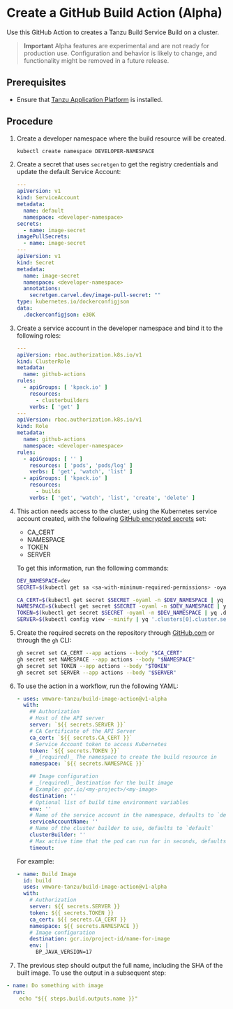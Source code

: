 # Create a GitHub Build Action (Alpha)

Use this GitHub Action to creates a Tanzu Build Service Build on a cluster.

> **Important** Alpha features are experimental and are not ready for production use. Configuration
> and behavior is likely to change, and functionality might be removed in a future release.

## Prerequisites

- Ensure that [Tanzu Application Platform](../install-intro.hbs.md) is installed.

## Procedure

1. Create a developer namespace where the build resource will be created.

    ```bash
    kubectl create namespace DEVELOPER-NAMESPACE
    ```

2. Create a secret that uses `secretgen` to get the registry credentials and update the default
Service Account:

    ```yaml
    ---
    apiVersion: v1
    kind: ServiceAccount
    metadata:
      name: default
      namespace: <developer-namespace>
    secrets:
      - name: image-secret
    imagePullSecrets:
      - name: image-secret
    ---
    apiVersion: v1
    kind: Secret
    metadata:
      name: image-secret
      namespace: <developer-namespace>
      annotations:
        secretgen.carvel.dev/image-pull-secret: ""
    type: kubernetes.io/dockerconfigjson
    data:
      .dockerconfigjson: e30K
    ```

3. Create a service account in the developer namespace and bind it to the following roles:

    ```yaml
    ---
    apiVersion: rbac.authorization.k8s.io/v1
    kind: ClusterRole
    metadata:
      name: github-actions
    rules:
      - apiGroups: [ 'kpack.io' ]
        resources:
          - clusterbuilders
        verbs: [ 'get' ]
    ---
    apiVersion: rbac.authorization.k8s.io/v1
    kind: Role
    metadata:
      name: github-actions
      namespace: <developer-namespace>
    rules:
      - apiGroups: [ '' ]
        resources: [ 'pods', 'pods/log' ]
        verbs: [ 'get', 'watch', 'list' ]
      - apiGroups: [ 'kpack.io' ]
        resources:
          - builds
        verbs: [ 'get', 'watch', 'list', 'create', 'delete' ]
    ```

4. This action needs access to the cluster, using the Kubernetes service account created, with the
following [GitHub encrypted secrets](https://docs.github.com/en/actions/security-guides/encrypted-secrets) set:

    - CA_CERT
    - NAMESPACE
    - TOKEN
    - SERVER

    To get this information, run the following commands:

    ```bash
    DEV_NAMESPACE=dev
    SECRET=$(kubectl get sa <sa-with-minimum-required-permissions> -oyaml -n $DEV_NAMESPACE | yq '.secrets[0].name')

    CA_CERT=$(kubectl get secret $SECRET -oyaml -n $DEV_NAMESPACE | yq '.data."ca.crt"')
    NAMESPACE=$(kubectl get secret $SECRET -oyaml -n $DEV_NAMESPACE | yq .data.namespace | base64 -d)
    TOKEN=$(kubectl get secret $SECRET -oyaml -n $DEV_NAMESPACE | yq .data.token | base64 -d)
    SERVER=$(kubectl config view --minify | yq '.clusters[0].cluster.server')
    ```

5. Create the required secrets on the repository
through [GitHub.com](https://docs.github.com/en/actions/security-guides/encrypted-secrets#creating-encrypted-secrets-for-a-repository)
or through the `gh` CLI:

    ```bash
    gh secret set CA_CERT --app actions --body "$CA_CERT"
    gh secret set NAMESPACE --app actions --body "$NAMESPACE"
    gh secret set TOKEN --app actions --body "$TOKEN"
    gh secret set SERVER --app actions --body "$SERVER"
    ```

6. To use the action in a workflow, run the following YAML:

    ```yaml
    - uses: vmware-tanzu/build-image-action@v1-alpha
      with:
        ## Authorization
        # Host of the API server
        server: `${{ secrets.SERVER }}`
        # CA Certificate of the API Server
        ca_cert: `${{ secrets.CA_CERT }}`
        # Service Account token to access Kubernetes
        token: `${{ secrets.TOKEN }}`
        # _(required)_ The namespace to create the build resource in
        namespace: `${{ secrets.NAMESPACE }}`

        ## Image configuration
        # _(required)_ Destination for the built image
        # Example: gcr.io/<my-project>/<my-image>
        destination: ''
        # Optional list of build time environment variables
        env: ''
        # Name of the service account in the namespace, defaults to `default`
        serviceAccountName: ''
        # Name of the cluster builder to use, defaults to `default`
        clusterBuilder: ''
        # Max active time that the pod can run for in seconds, defaults to 3600
        timeout:
    ```

    For example:

    ```yaml
    - name: Build Image
      id: build
      uses: vmware-tanzu/build-image-action@v1-alpha
      with:
        # Authorization
        server: ${{ secrets.SERVER }}
        token: ${{ secrets.TOKEN }}
        ca_cert: ${{ secrets.CA_CERT }}
        namespace: ${{ secrets.NAMESPACE }}
        # Image configuration
        destination: gcr.io/project-id/name-for-image
        env: |
          BP_JAVA_VERSION=17
    ```

7. The previous step should output the full name, including the SHA of the built image. To use the
output in a subsequent step:

  ```yaml
  - name: Do something with image
    run:
      echo "${{ steps.build.outputs.name }}"
  ```
